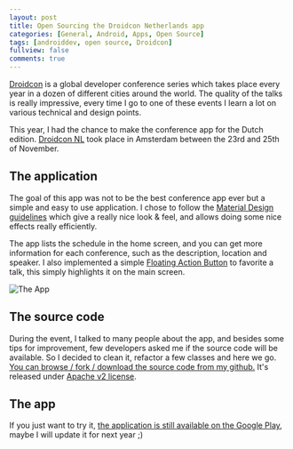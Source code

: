 ```yaml
---
layout: post
title: Open Sourcing the Droidcon Netherlands app
categories: [General, Android, Apps, Open Source]
tags: [androiddev, open source, Droidcon]
fullview: false
comments: true
---
```


[Droidcon](http://droidcon.com/) is a global developer conference series which takes place every year in a dozen of different cities around the world. The quality of the talks is really impressive, every time I go to one of these events I learn a lot on various technical and design points.

This year, I had the chance to make the conference app for the Dutch edition. [Droidcon NL](http://www.droidcon.nl/) took place in Amsterdam between the 23rd and 25th of November.

## The application

The goal of this app was not to be the best conference app ever but a simple and easy to use application. I chose to follow the [Material Design guidelines](http://www.google.com/design/spec/) which give a really nice look & feel, and allows doing some nice effects really efficiently.

The app lists the schedule in the home screen, and you can get more information for each conference, such as the description, location and speaker. I also implemented a simple [Floating Action Button](http://www.google.com/design/spec/components/buttons.html#buttons-floating-action-button) to favorite a talk, this simply highlights it on the main screen.

![The App]({{site.url}}/assets/screenshot_droiconnl.png)

## The source code

During the event, I talked to many people about the app, and besides some tips for improvement, few developers asked me if the source code will be available. So I decided to clean it, refactor a few classes and here we go. [You can browse / fork / download the source code from my github.](https://github.com/lynfogeek/droidconNL-2014) It's released under [Apache v2 license](https://github.com/lynfogeek/droidconNL-2014/blob/master/LICENSE).

## The app

If you just want to try it, [the application is still available on the Google Play](appbox-octopress), maybe I will update it for next year ;)
